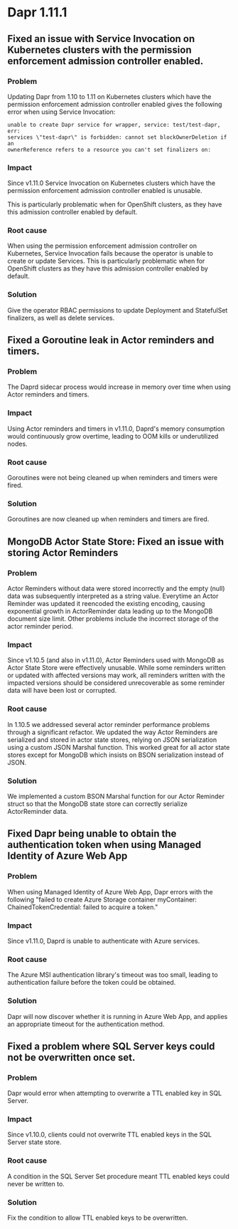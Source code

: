 # Dapr 1.11.1

## Fixed an issue with Service Invocation on Kubernetes clusters with the permission enforcement admission controller enabled.

### Problem

Updating Dapr from 1.10 to 1.11 on Kubernetes clusters which have the permission enforcement admission controller enabled gives the following error
when using Service Invocation:

```
unable to create Dapr service for wrapper, service: test/test-dapr, err:
services \"test-dapr\" is forbidden: cannot set blockOwnerDeletion if an
ownerReference refers to a resource you can't set finalizers on:
```

### Impact

Since v1.11.0 Service Invocation on Kubernetes clusters which have the permission enforcement admission controller enabled is unusable.

This is particularly problematic when for OpenShift clusters, as they have this admission controller enabled by default.

### Root cause

When using the permission enforcement admission controller on Kubernetes,
Service Invocation fails because the operator is unable to create or update
Services. This is particularly problematic when for OpenShift clusters as they
have this admission controller enabled by default.

### Solution

Give the operator RBAC permissions to update Deployment and StatefulSet
finalizers, as well as delete services.

## Fixed a Goroutine leak in Actor reminders and timers.

### Problem

The Daprd sidecar process would increase in memory over time when using Actor
reminders and timers.

### Impact

Using Actor reminders and timers in v1.11.0, Daprd's memory consumption would
continuously grow overtime, leading to OOM kills or underutilized nodes.

### Root cause

Goroutines were not being cleaned up when reminders and timers were fired.

### Solution

Goroutines are now cleaned up when reminders and timers are fired.

## MongoDB Actor State Store: Fixed an issue with storing Actor Reminders

### Problem

Actor Reminders without data were stored incorrectly and the empty (null) data was subsequently interpreted as a string value. Everytime an Actor Reminder was updated it reencoded the existing encoding, causing exponential growth in ActorReminder data leading up to the MongoDB document size limit. Other problems include the incorrect storage of the actor reminder period.

### Impact

Since v1.10.5 (and also in v1.11.0), Actor Reminders used with MongoDB as Actor State Store were effectively unusable. While some reminders written or updated with affected versions may work, all reminders written with the impacted versions should be considered unrecoverable as some reminder data will have been lost or corrupted.

### Root cause

In 1.10.5 we addressed several actor reminder performance problems through a significant refactor.
We updated the way Actor Reminders are serialized and stored in actor state stores, relying on JSON serialization using
a custom JSON Marshal function. This worked great for all actor state stores except for MongoDB which insists on BSON serialization
instead of JSON.

### Solution

We implemented a custom BSON Marshal function for our Actor Reminder struct so that the MongoDB state store can correctly serialize ActorReminder data.

## Fixed Dapr being unable to obtain the authentication token when using Managed Identity of Azure Web App

### Problem

When using Managed Identity of Azure Web App, Dapr errors with the following
"failed to create Azure Storage container myContainer: ChainedTokenCredential:
failed to acquire a token."

### Impact

Since v1.11.0, Daprd is unable to authenticate with Azure services.

### Root cause

The Azure MSI authentication library's timeout was too small, leading to
authentication failure before the token could be obtained.

### Solution

Dapr will now discover whether it is running in Azure Web App, and applies an
appropriate timeout for the authentication method.

## Fixed a problem where SQL Server keys could not be overwritten once set.

### Problem

Dapr would error when attempting to overwrite a TTL enabled key in SQL Server.

### Impact

Since v1.10.0, clients could not overwrite TTL enabled keys in the SQL Server
state store.

### Root cause

A condition in the SQL Server Set procedure meant TTL enabled keys could never
be written to.

### Solution

Fix the condition to allow TTL enabled keys to be overwritten.
